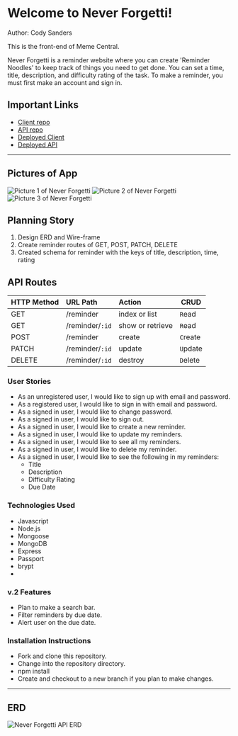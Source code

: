 # Welcome to Never Forgetti!

Author: Cody Sanders

This is the front-end of Meme Central.

Never Forgetti is a reminder website where you can create 'Reminder Noodles' to keep track of things you need to get done. You can set a time, title, description, and difficulty rating of the task.
To make a reminder, you must first make an account and sign in.

## Important Links

  - [Client repo](https://github.com/sanderscody26/Reminder-React)
  - [API repo](https://github.com/sanderscody26/Reminder-server)
  - [Deployed Client]()
  - [Deployed API]()

***

## Pictures of App

![Picture 1 of Never Forgetti](https://i.imgur.com/ENwrXhL.png)
![Picture 2 of Never Forgetti](https://i.imgur.com/JgRa1ec.png)
![Picture 3 of Never Forgetti](https://i.imgur.com/99VqP7Z.png)

## Planning Story

1. Design ERD and Wire-frame
2. Create reminder routes of GET, POST, PATCH, DELETE
3. Created schema for reminder with the keys of title, description, time, rating

## API Routes
| HTTP Method   | URL Path     | Action           | CRUD     |
|:--------------|:-------------|:-----------------|----------|
| GET           | /reminder       | index or list    | `R`ead   |
| GET           | /reminder/`:id` | show or retrieve | `R`ead   |
| POST          | /reminder       | create           | `C`reate |
| PATCH         | /reminder/`:id` | update           | `U`pdate |
| DELETE        | /reminder/`:id` | destroy          | `D`elete |

### User Stories

  - As an unregistered user, I would like to sign up with email and password.
  - As a registered user, I would like to sign in with email and password.
  - As a signed in user, I would like to change password.
  - As a signed in user, I would like to sign out.
  - As a signed in user, I would like to create a new reminder.
  - As a signed in user, I would like to update my reminders.
  - As a signed in user, I would like to see all my reminders.
  - As a signed in user, I would like to delete my reminder.
  - As a signed in user, I would like to see the following in my reminders:
    - Title
    - Description
    - Difficulty Rating
    - Due Date
  
### Technologies Used

 - Javascript
 - Node.js
 - Mongoose
 - MongoDB
 - Express
 - Passport
 - brypt 
 - 
### v.2 Features

 - Plan to make a search bar.
 - Filter reminders by due date.
 - Alert user on the due date.

### Installation Instructions

 - Fork and clone this repository.
 - Change into the repository directory.
 - npm install
 - Create and checkout to a new branch if you plan to make changes.

***

## ERD
![Never Forgetti API ERD](https://i.imgur.com/7t0b9tb.png)